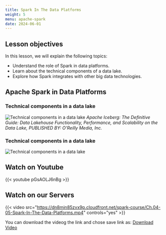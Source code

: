 ```yaml
---
title: Spark In The Data Platforms
weight: 5
menu: apache-spark
date: 2024-06-01
---
```


## Lesson objectives

In this lesson, we will explain the following topics:
- Understand the role of Spark in data platforms.
- Learn about the technical components of a data lake.
- Explore how Spark integrates with other big data technologies.

## Apache Spark in Data Platforms

### Technical components in a data lake

![Technical components in a data lake](../Figures/chapter-04/datalake_table_format.png)
*Apache Iceberg: The Definitive Guide: Data Lakehouse Functionality, Performance, and Scalability on the Data Lake, PUBLISHED BY: O'Reilly Media, Inc.*

### Technical components in a data lake

![Technical components in a data lake](../Figures/chapter-04/DataPlatform.png)

## Watch on Youtube

{{< youtube pGsAOLJ6nBg >}}

## Watch on our Servers

{{< video src="https://dn8min85zvx9p.cloudfront.net/spark-course/Ch.04-05-Spark-In-The-Data-Platforms.mp4" controls="yes" >}}

You can download the videog the link and chose save link as: [Download Video](https://dn8min85zvx9p.cloudfront.net/spark-course/Ch.04-05-Spark-In-The-Data-Platforms.mp4)
